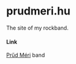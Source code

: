 # prudmeri.hu

The site of my rockband.


#### Link
[Prűd Méri] band

   [Prűd Méri]: <https://prudmeri.hu>
